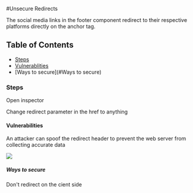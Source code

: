 #Unsecure Redirects

The social media links in the footer component redirect to their respective platforms directly on the anchor tag.
	
## Table of Contents

- [Steps](#Steps)
- [Vulnerablities](#Vulnerabilities)
- [Ways to secure](#Ways to secure)

### Steps

Open inspector

Change redirect parameter in the href to anything

#### Vulnerabilities

An attacker can spoof the redirect header to prevent the web server from collecting accurate data

<img src="https://i.imgur.com/GpDX4cI.png" />

##### Ways to secure
Don't redirect on the cient side
